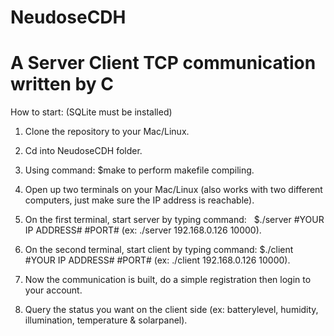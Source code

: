 # NeudoseCDH

# A Server Client TCP communication written by C

How to start: (SQLite must be installed)

1. Clone the repository to your Mac/Linux.

2. Cd into NeudoseCDH folder.

3. Using command:   $make     to perform makefile compiling.

4. Open up two terminals on your Mac/Linux (also works with two different computers, just make sure the IP address is reachable).

5. On the first terminal, start server by typing command:     $./server #YOUR IP ADDRESS# #PORT# (ex:  ./server 192.168.0.126 10000).

6. On the second terminal, start client by typing command:    $./client #YOUR IP ADDRESS# #PORT# (ex:  ./client 192.168.0.126 10000).

6. Now the communication is built, do a simple registration then login to your account.

7. Query the status you want on the client side (ex: batterylevel, humidity, illumination, temperature & solarpanel).
